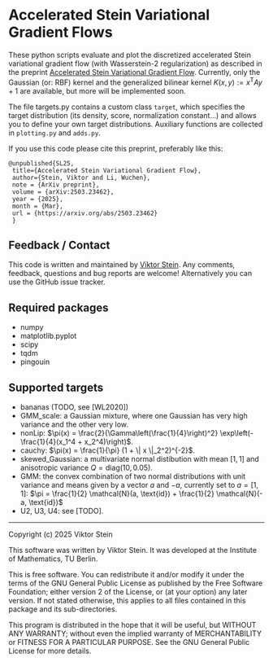 # Accelerated Stein Variational Gradient Flows

These python scripts evaluate and plot the discretized accelerated Stein variational gradient flow (with Wasserstein-2 regularization) as described in the preprint [Accelerated Stein Variational Gradient Flow](https://arxiv.org/abs/2503.23462).
Currently, only the Gaussian (or: RBF) kernel and the generalized bilinear kernel $K(x, y) := x^{\mathsf{T}} A y + 1$ are available, but more will be implemented soon.

The file targets.py contains a custom class ```target```, which specifies the target distribution (its density, score, normalization constant...) and allows you to define your own target distributions.
Auxiliary functions are collected in ```plotting.py``` and ```adds.py```.

If you use this code please cite this preprint, preferably like this:
```
@unpublished{SL25,
 title={Accelerated Stein Variational Gradient Flow},
 author={Stein, Viktor and Li, Wuchen},
 note = {ArXiv preprint},
 volume = {arXiv:2503.23462},
 year = {2025},
 month = {Mar},
 url = {https://arxiv.org/abs/2503.23462}
 }
```

Feedback / Contact
---
This code is written and maintained by [Viktor Stein](https://viktorajstein.github.io). Any comments, feedback, questions and bug reports are welcome! Alternatively you can use the GitHub issue tracker.

Required packages
---
* numpy
* matplotlib.pyplot
* scipy
* tqdm
* pingouin

Supported targets
---------------------------
* bananas (TODO, see [WL2020])
* GMM_scale: a Gaussian mixture, where one Gaussian has very high variance and the other very low.
* nonLip: $\pi(x) = \frac{2}{\Gamma\left(\frac{1}{4}\right)^2} \exp\left(-\frac{1}{4}(x_1^4 + x_2^4)\right)$.
* cauchy: $\pi(x) = \frac{1}{\pi} (1 + \| x \|_2^2)^{-2}$.
* skewed_Gaussian: a multivariate normal distibution with mean $[1, 1]$ and anisotropic variance $Q = \text{diag}(10, 0.05)$.
* GMM: the convex combination of two normal distributions with unit variance and means given by a vector $a$ and $- a$, currently set to $a = [1, 1]$: $\pi = \frac{1}{2} \mathcal{N}(a, \text{id}) + \frac{1}{2} \mathcal{N}(-a, \text{id})$
* U2, U3, U4: see [TODO].


--------------------------
Copyright (c) 2025 Viktor Stein

This software was written by Viktor Stein. It was developed at the Institute of Mathematics, TU Berlin.

This is free software. You can redistribute it and/or modify it under the terms of the GNU General Public License as published by the Free Software Foundation; either version 2 of the License, or (at your option) any later version. If not stated otherwise, this applies to all files contained in this package and its sub-directories.

This program is distributed in the hope that it will be useful, but WITHOUT ANY WARRANTY; without even the implied warranty of MERCHANTABILITY or FITNESS FOR A PARTICULAR PURPOSE. See the GNU General Public License for more details.
